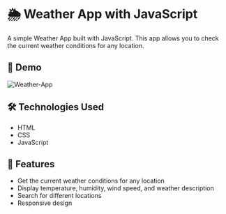# 🌦️ Weather App with JavaScript

A simple Weather App built with JavaScript. This app allows you to check the current weather conditions for any location.

## 🚀 Demo

![Weather-App](https://github.com/InuriGunathilaka22/Weather-App-With-Javascript/assets/87197299/c43f4c15-f98c-40ce-9b7b-0f68677e6b64)


## 🛠️ Technologies Used

- HTML
- CSS
- JavaScript

## 📖 Features

- Get the current weather conditions for any location
- Display temperature, humidity, wind speed, and weather description
- Search for different locations
- Responsive design

